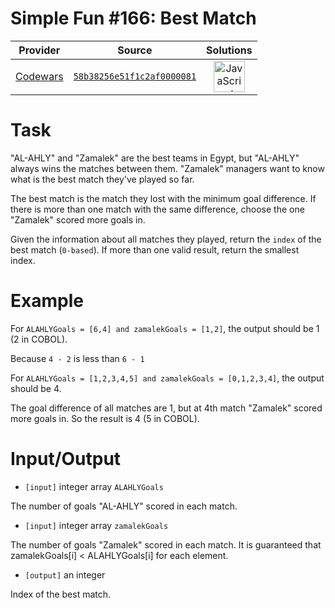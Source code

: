 [_metadata_:generated]: - "true"

# Simple Fun #166: Best Match

<!-- INFO TABLE BEGIN -->

| Provider                                        | Source                                                                               | Solutions                                                                                                                                                    |
| :---------------------------------------------: | :----------------------------------------------------------------------------------: | :----------------------------------------------------------------------------------------------------------------------------------------------------------: |
| [Codewars](../../../docs/providers/Codewars.md) | [`58b38256e51f1c2af0000081`](https://www.codewars.com/kata/58b38256e51f1c2af0000081) | [<img src="https://res.cloudinary.com/rascaltwo/image/upload/v1631924076/javascript_ehszr7.svg" alt="JavaScript" title="JavaScript" width="50" />](solve.js) |

<!-- INFO TABLE END -->

# Task
 "AL-AHLY" and "Zamalek" are the best teams in Egypt, but "AL-AHLY" always wins the matches between them. "Zamalek" managers want to know what is the best match they've played so far.
 
 The best match is the match they lost with the minimum goal difference. If there is more than one match with the same difference, choose the one "Zamalek" scored more goals in.
 
 Given the information about all matches they played, return the `index` of the best match (`0-based`). If more than one valid result, return the smallest index.

# Example

 For `ALAHLYGoals = [6,4] and zamalekGoals = [1,2]`, the output should be 1 (2 in COBOL).
 
 Because `4 - 2` is less than `6 - 1`
 
 For `ALAHLYGoals = [1,2,3,4,5] and zamalekGoals = [0,1,2,3,4]`, the output should be 4.
 
 The goal difference of all matches are 1, but at 4th match "Zamalek" scored more goals in. So the result is 4 (5 in COBOL).
 
# Input/Output


 -  `[input]` integer array `ALAHLYGoals`

  The number of goals "AL-AHLY" scored in each match.


 - `[input]` integer array `zamalekGoals`

  The number of goals "Zamalek" scored in each match. It is guaranteed that zamalekGoals[i] < ALAHLYGoals[i] for each element.


 - `[output]` an integer

  Index of the best match.
